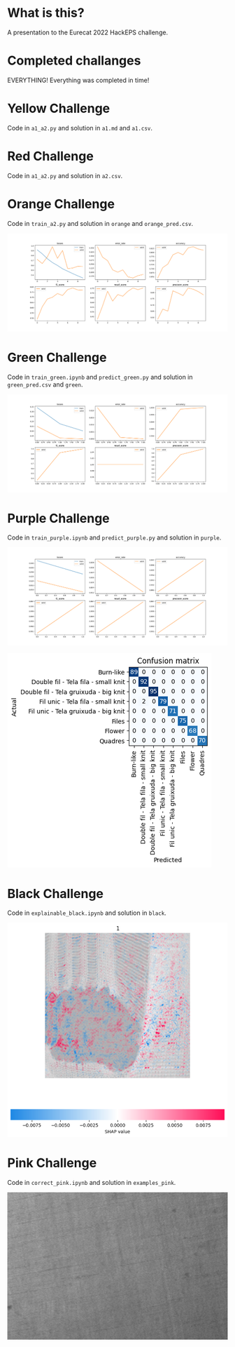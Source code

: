 # What is this?

A presentation to the Eurecat 2022 HackEPS challenge.

# Completed challanges

EVERYTHING! Everything was completed in time!

# Yellow Challenge

Code in `a1_a2.py` and solution in `a1.md` and `a1.csv`.

# Red Challenge

Code in `a1_a2.py` and solution in `a2.csv`.

# Orange Challenge

Code in `train_a2.py` and solution in `orange` and `orange_pred.csv`.

![alt text](orange/metrics/holes.png)

# Green Challenge

Code in `train_green.ipynb` and `predict_green.py` and solution in `green_pred.csv` and `green`.

![alt text](green/metrics/hole.png)

# Purple Challenge

Code in `train_purple.ipynb` and `predict_purple.py` and solution in `purple`.

![alt text](purple/metrics/precision_score.png)

![alt text](purple/metrics/confusion.png)

# Black Challenge

Code in `explainable_black.ipynb` and solution in `black`.


![alt text](black/holes/a_1.png)

# Pink Challenge

Code in `correct_pink.ipynb` and solution in `examples_pink`.


![alt text](examples_pink/old/c1r1e0n43-34.png)

